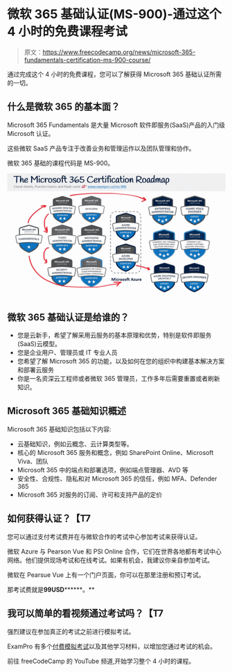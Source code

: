 # 微软 365 基础认证(MS-900)-通过这个 4 小时的免费课程考试

> 原文：<https://www.freecodecamp.org/news/microsoft-365-fundamentals-certification-ms-900-course/>

通过完成这个 4 小时的免费课程，您可以了解获得 Microsoft 365 基础认证所需的一切。

## ******什么是**微软 365 的基本面？****

Microsoft 365 Fundamentals 是大量 Microsoft 软件即服务(SaaS)产品的入门级 Microsoft 认证。

这些微软 SaaS 产品专注于改善业务和管理运作以及团队管理和协作。

微软 365 基础的课程代码是 MS-900。

![image-4](img/f6190593778e9cfd9bb2a55748286c36.png)

## 微软 365 基础认证是给谁的？

*   您是云新手，希望了解采用云服务的基本原理和优势，特别是软件即服务(SaaS)云模型。
*   您是企业用户、管理员或 IT 专业人员
*   您希望了解 Microsoft 365 的功能，以及如何在您的组织中构建基本解决方案和部署云服务
*   你是一名资深云工程师或者微软 365 管理员，工作多年后需要重置或者刷新知识。

## Microsoft 365 基础知识概述

Microsoft 365 基础知识包括以下内容:

*   云基础知识，例如云概念、云计算类型等。
*   核心的 Microsoft 365 服务和概念，例如 SharePoint Online、Microsoft Viva、团队
*   Microsoft 365 中的端点和部署选项，例如端点管理器、AVD 等
*   安全性、合规性、隐私和对 Microsoft 365 的信任，例如 MFA、Defender 365
*   Microsoft 365 对服务的订阅、许可和支持产品的定价

## **************如何获得认证？【T7**************

您可以通过支付考试费并在与微软合作的考试中心参加考试来获得认证。

微软 Azure 与 Pearson Vue 和 PSI Online 合作，它们在世界各地都有考试中心网络。他们提供现场考试和在线考试。如果有机会，我建议你亲自参加考试。

微软在 Pearsue Vue 上有一个门户页面，你可以在那里注册和预订考试。

那考试费就是******99****USD********。**

## **************我可以简单的看视频通过考试吗？【T7**************

强烈建议在参加真正的考试之前进行模拟考试。

ExamPro 有多个[付费模拟考试](https://exampro.co/ms-900)以及其他学习材料，以增加您通过考试的机会。

前往 freeCodeCamp 的 YouTube 频道,开始学习整个 4 小时的课程。